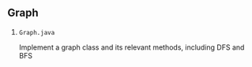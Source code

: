 ## Graph

1. `Graph.java`

   Implement a graph class and its relevant methods, including DFS and BFS
